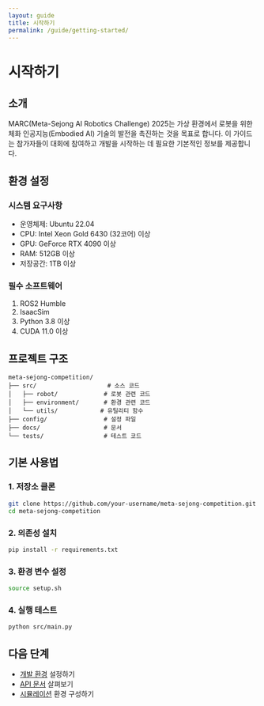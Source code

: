 ```yaml
---
layout: guide
title: 시작하기
permalink: /guide/getting-started/
---
```


# 시작하기

## 소개

MARC(Meta-Sejong AI Robotics Challenge) 2025는 가상 환경에서 로봇을 위한 체화 인공지능(Embodied AI) 기술의 발전을 촉진하는 것을 목표로 합니다. 이 가이드는 참가자들이 대회에 참여하고 개발을 시작하는 데 필요한 기본적인 정보를 제공합니다.

## 환경 설정

### 시스템 요구사항

- 운영체제: Ubuntu 22.04
- CPU: Intel Xeon Gold 6430 (32코어) 이상
- GPU: GeForce RTX 4090 이상
- RAM: 512GB 이상
- 저장공간: 1TB 이상

### 필수 소프트웨어

1. ROS2 Humble
2. IsaacSim
3. Python 3.8 이상
4. CUDA 11.0 이상

## 프로젝트 구조

```
meta-sejong-competition/
├── src/                    # 소스 코드
│   ├── robot/             # 로봇 관련 코드
│   ├── environment/       # 환경 관련 코드
│   └── utils/            # 유틸리티 함수
├── config/                # 설정 파일
├── docs/                  # 문서
└── tests/                 # 테스트 코드
```

## 기본 사용법

### 1. 저장소 클론

```bash
git clone https://github.com/your-username/meta-sejong-competition.git
cd meta-sejong-competition
```

### 2. 의존성 설치

```bash
pip install -r requirements.txt
```

### 3. 환경 변수 설정

```bash
source setup.sh
```

### 4. 실행 테스트

```bash
python src/main.py
```

## 다음 단계

- [개발 환경](./development-environment.md) 설정하기
- [API 문서](./api-documentation.md) 살펴보기
- [시뮬레이션](./simulation.md) 환경 구성하기 
